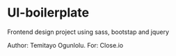 # UI-boilerplate
Frontend design project using sass, bootstap and jquery


Author: Temitayo Ogunlolu.
For: Close.io
